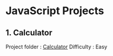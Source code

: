 # JavaScript Projects

## 1. Calculator
Project folder : [Calculator](./calculator)
Difficulty : Easy